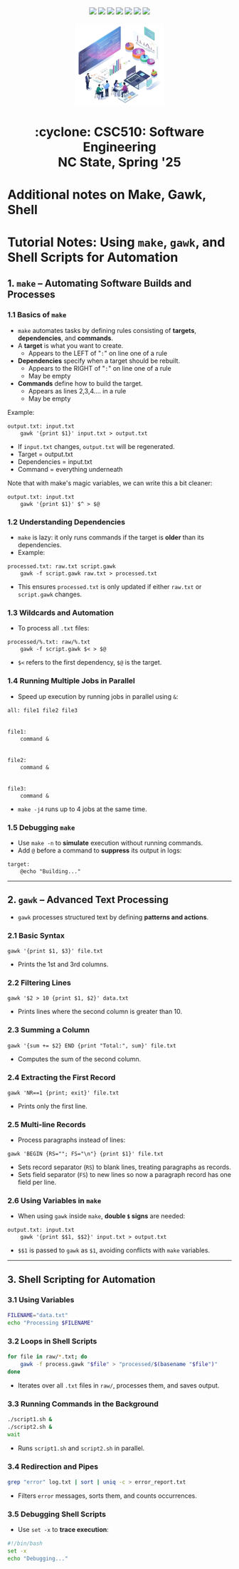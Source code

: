 <p><a name=top> </a>&nbsp;</p>
<p align=center>
    <a
    href="/README.md#top"><img
    src="https://img.shields.io/badge/Home-%23ff5733?style=for-the-badge&logo=home&logoColor=white"></a> <a
    href="/docs/syllabus.md#top"><img
    src="https://img.shields.io/badge/Syllabus-%230055ff?style=for-the-badge&logo=openai&logoColor=white"></a> <a
    href="https://docs.google.com/spreadsheets/d/1Jlx-BBsvVqmWhW1L9Fz6u18vPSjGXj1i/edit?usp=sharing&ouid=110996670184359055145&rtpof=true&sd=true"><img
    src="https://img.shields.io/badge/Groups-%23ffd700?style=for-the-badge&logo=users&logoColor=white"></a> <a
    href="https://moodle-courses2425.wolfware.ncsu.edu/course/view.php?id=7150"><img
    src="https://img.shields.io/badge/Moodle-%23dc143c?style=for-the-badge&logo=moodle&logoColor=white"></a> <a
    href="https://discord.gg/whDXzJGP"><img
    src="https://img.shields.io/badge/Discord-%23008080?style=for-the-badge&logo=discord&logoColor=white"></a> <a
    href="https://ncsu.hosted.panopto.com/Panopto/Pages/Sessions/List.aspx?folderID=958aa5e8-f99e-441f-a545-b26400dfe515"><img
    src="https://img.shields.io/badge/Videos-%23ffa500?style=for-the-badge&logo=youtube&logoColor=white"></a> <a
    href="/LICENSE.md"><img
    src="https://img.shields.io/badge/(c)%20Tim%20Menzies,%202025-%234b4b4b?style=for-the-badge&logoColor=white"></a>
    <br>&nbsp;<br>
    <img width=200 src="/img/banner2.png">
</p>
<h1 align="center">:cyclone:&nbsp;CSC510: Software Engineering<br>NC&nbsp;State, Spring&nbsp;'25</h1>
      



# Additional notes on Make, Gawk, Shell


# **Tutorial Notes: Using `make`, `gawk`, and Shell Scripts for Automation**


## **1. `make` – Automating Software Builds and Processes**


### **1.1 Basics of `make`**
- `make` automates tasks by defining rules consisting of **targets**, **dependencies**, and **commands**.
- A **target** is what you want to create.
  - Appears to the LEFT of "`:`" on line one of a rule
- **Dependencies** specify when a target should be rebuilt.
  - Appears to the RIGHT of "`:`" on line one of a rule
  - May be empty
- **Commands** define how to build the target.
  - Appears as lines 2,3,4.... in a rule
  - May be empty


Example:
```make
output.txt: input.txt
	gawk '{print $1}' input.txt > output.txt
```
- If `input.txt` changes, `output.txt` will be regenerated.
- Target = output.txt
- Dependencies = input.txt
- Command = everything underneath


Note that with make's magic variables, we can write this a bit cleaner:


```make
output.txt: input.txt
	gawk '{print $1}' $^ > $@
```


### **1.2 Understanding Dependencies**
- `make` is lazy: it only runs commands if the target is **older** than its dependencies.
- Example:
```make
processed.txt: raw.txt script.gawk
	gawk -f script.gawk raw.txt > processed.txt
```
- This ensures `processed.txt` is only updated if either `raw.txt` or `script.gawk` changes.


### **1.3 Wildcards and Automation**
- To process all `.txt` files:
```make
processed/%.txt: raw/%.txt
	gawk -f script.gawk $< > $@
```
- `$<` refers to the first dependency, `$@` is the target.


### **1.4 Running Multiple Jobs in Parallel**
- Speed up execution by running jobs in parallel using `&`:
```make
all: file1 file2 file3


file1:
	command &


file2:
	command &


file3:
	command &
```
- `make -j4` runs up to 4 jobs at the same time.


### **1.5 Debugging `make`**
- Use `make -n` to **simulate** execution without running commands.
- Add `@` before a command to **suppress** its output in logs:
```make
target:
	@echo "Building..."
```


---


## **2. `gawk` – Advanced Text Processing**
- `gawk` processes structured text by defining **patterns and actions**.


### **2.1 Basic Syntax**
```gawk
gawk '{print $1, $3}' file.txt
```
- Prints the 1st and 3rd columns.


### **2.2 Filtering Lines**
```gawk
gawk '$2 > 10 {print $1, $2}' data.txt
```
- Prints lines where the second column is greater than 10.


### **2.3 Summing a Column**
```gawk
gawk '{sum += $2} END {print "Total:", sum}' file.txt
```
- Computes the sum of the second column.


### **2.4 Extracting the First Record**
```gawk
gawk 'NR==1 {print; exit}' file.txt
```
- Prints only the first line.


### **2.5 Multi-line Records**
- Process paragraphs instead of lines:
```gawk
gawk 'BEGIN {RS=""; FS="\n"} {print $1}' file.txt
```
- Sets record separator (`RS`) to blank lines, treating paragraphs as records.
- Sets field separator (`FS`) to new lines so now a paragraph record has one field per line.


### **2.6 Using Variables in `make`**
- When using `gawk` inside `make`, **double `$` signs** are needed:
```make
output.txt: input.txt
	gawk '{print $$1, $$2}' input.txt > output.txt
```
- `$$1` is passed to `gawk` as `$1`, avoiding conflicts with `make` variables.


---


## **3. Shell Scripting for Automation**
### **3.1 Using Variables**
```sh
FILENAME="data.txt"
echo "Processing $FILENAME"
```


### **3.2 Loops in Shell Scripts**
```sh
for file in raw/*.txt; do
    gawk -f process.gawk "$file" > "processed/$(basename "$file")"
done
```
- Iterates over all `.txt` files in `raw/`, processes them, and saves output.


### **3.3 Running Commands in the Background**
```sh
./script1.sh &
./script2.sh &
wait
```
- Runs `script1.sh` and `script2.sh` in parallel.


### **3.4 Redirection and Pipes**
```sh
grep "error" log.txt | sort | uniq -c > error_report.txt
```
- Filters `error` messages, sorts them, and counts occurrences.


### **3.5 Debugging Shell Scripts**
- Use `set -x` to **trace execution**:
```sh
#!/bin/bash
set -x
echo "Debugging..."
```


